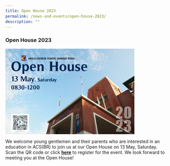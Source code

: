 ```yaml
---
title: Open House 2023
permalink: /news-and-events/open-house-2023/
description: ""
---
```

### **Open House 2023**
<img src="/images/acsbr-open-house-2023.jpeg" style="width:80%;" align="middle">

We welcome young gentlemen and their parents who are interested in an education in ACS(BR) to join us at our Open House on 13 May, Saturday. Scan the QR code or click **[here](https://go.gov.sg/acsbr-open-house)** to register for the event. We look forward to meeting you at the Open House!